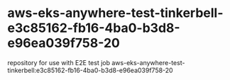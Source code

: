 # aws-eks-anywhere-test-tinkerbell-e3c85162-fb16-4ba0-b3d8-e96ea039f758-20
repository for use with E2E test job aws-eks-anywhere-test-tinkerbell:e3c85162-fb16-4ba0-b3d8-e96ea039f758-20
